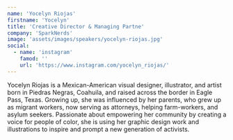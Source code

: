 ```yaml
---
name: 'Yocelyn Riojas'
firstname: 'Yocelyn'
title: 'Creative Director & Managing Partne'
company: 'SparkNerds'
image: 'assets/images/speakers/yocelyn-riojas.jpg'
social:
  - name: 'instagram'
    famod: ''
    url: 'https://www.instagram.com/yocelyn_riojas/'
---
```


Yocelyn Riojas is a Mexican-American visual designer, illustrator, and artist born in Piedras Negras, Coahuila, and raised across the border in Eagle Pass, Texas. Growing up, she was influenced by her parents, who grew up as migrant workers, now serving as attorneys, helping farm-workers, and asylum seekers. Passionate about empowering her community by creating a voice for people of color, she is using her graphic design work and illustrations to inspire and prompt a new generation of activists.
